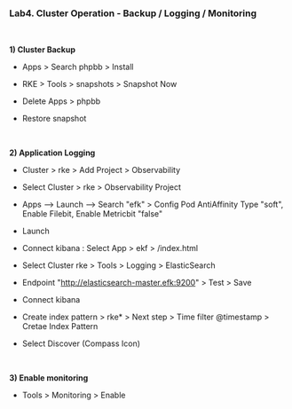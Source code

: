### Lab4. Cluster Operation - Backup / Logging / Monitoring

&nbsp;

**1) Cluster Backup**

- Apps > Search phpbb > Install
- RKE > Tools > snapshots > Snapshot Now

- Delete Apps > phpbb

- Restore snapshot

&nbsp;

**2) Application Logging**

- Cluster > rke > Add Project > Observability
- Select Cluster > rke > Observability Project
- Apps --> Launch --> Search "efk" > Config Pod AntiAffinity Type "soft", Enable Filebit, Enable Metricbit "false"
- Launch
- Connect kibana  : Select App > ekf > /index.html

- Select Cluster rke > Tools > Logging > ElasticSearch
- Endpoint "http://elasticsearch-master.efk:9200" > Test > Save

- Connect kibana
- Create index pattern > rke* > Next step > Time filter @timestamp > Cretae Index Pattern
- Select Discover (Compass Icon)

&nbsp;

**3) Enable monitoring**

- Tools > Monitoring > Enable


